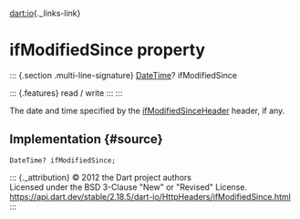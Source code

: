 [dart:io](../../dart-io/dart-io-library){._links-link}

ifModifiedSince property
========================

::: {.section .multi-line-signature}
[DateTime](../../dart-core/datetime-class)? ifModifiedSince

::: {.features}
read / write
:::
:::

The date and time specified by the
[ifModifiedSinceHeader](ifmodifiedsinceheader-constant) header, if any.

Implementation {#source}
--------------

``` {.language-dart data-language="dart"}
DateTime? ifModifiedSince;
```

::: {._attribution}
© 2012 the Dart project authors\
Licensed under the BSD 3-Clause \"New\" or \"Revised\" License.\
<https://api.dart.dev/stable/2.18.5/dart-io/HttpHeaders/ifModifiedSince.html>
:::
